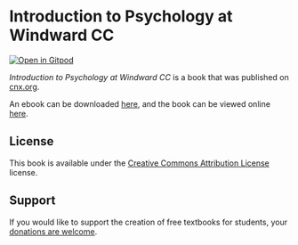 # Introduction to Psychology at Windward CC

[![Open in Gitpod](https://gitpod.io/button/open-in-gitpod.svg)](https://gitpod.io/from-referrer/)

_Introduction to Psychology at Windward CC_ is a book that was published on [cnx.org](https://cnx.org/).

An ebook can be downloaded [here](https://github.com/cnx-user-books/cnxbook-introduction-to-psychology-at-windward-cc/releases/latest), and the book can be viewed online [here](https://github.com/cnx-user-books/cnxbook-introduction-to-psychology-at-windward-cc/releases/latest).

## License
This book is available under the [Creative Commons Attribution License](./LICENSE) license.

## Support
If you would like to support the creation of free textbooks for students, your [donations are welcome](https://riceconnect.rice.edu/donation/support-openstax-banner).
